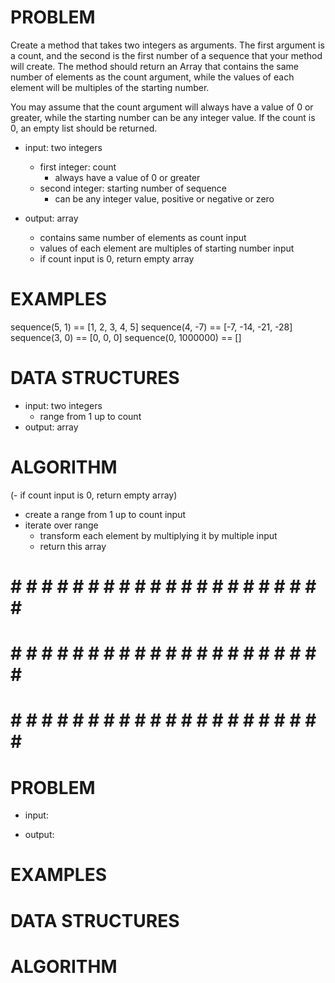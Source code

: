 # PROBLEM
Create a method that takes two integers as arguments. The first argument is a count, and the second is the first number of a sequence that your method will create. The method should return an Array that contains the same number of elements as the count argument, while the values of each element will be multiples of the starting number.

You may assume that the count argument will always have a value of 0 or greater, while the starting number can be any integer value. If the count is 0, an empty list should be returned.

- input: two integers
  - first integer: count
    - always have a value of 0 or greater
  - second integer: starting number of sequence
    - can be any integer value, positive or negative or zero

- output: array
  - contains same number of elements as count input
  - values of each element are multiples of starting number input
  - if count input is 0, return empty array

# EXAMPLES
sequence(5, 1) == [1, 2, 3, 4, 5]
sequence(4, -7) == [-7, -14, -21, -28]
sequence(3, 0) == [0, 0, 0]
sequence(0, 1000000) == []

# DATA STRUCTURES
- input: two integers
  - range from 1 up to count
- output: array

# ALGORITHM
(- if count input is 0, return empty array)
- create a range from 1 up to count input
- iterate over range
  - transform each element by multiplying it by multiple input
  - return this array



# # # # # # # # # # # # # # # # # # # # # # #
# # # # # # # # # # # # # # # # # # # # # # # 
# # # # # # # # # # # # # # # # # # # # # # #

# PROBLEM


- input: 

- output:

# EXAMPLES


# DATA STRUCTURES


# ALGORITHM
